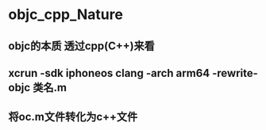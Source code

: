 # objc_cpp_Nature
## objc的本质 透过cpp(C++)来看

## xcrun -sdk iphoneos clang -arch arm64 -rewrite-objc 类名.m      
## 将oc.m文件转化为c++文件
